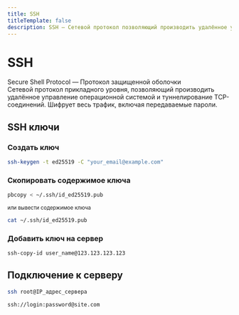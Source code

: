 ```yaml
---
title: SSH
titleTemplate: false
description: SSH — Сетевой протокол позволяющий производить удалённое управление операционной системой и туннелирование TCP-соединений. Шифрует весь трафик, включая передаваемые пароли.
---
```


# SSH
Secure Shell Protocol — Протокол защищенной оболочки\
Сетевой протокол прикладного уровня, позволяющий производить удалённое управление операционной системой и туннелирование TCP-соединений. Шифрует весь трафик, включая передаваемые пароли.

## SSH ключи

### Создать ключ
```sh
ssh-keygen -t ed25519 -C "your_email@example.com"
```

### Скопировать содержимое ключа
```sh
pbcopy < ~/.ssh/id_ed25519.pub
```
<small>или вывести содержимое ключа</small>
```sh
cat ~/.ssh/id_ed25519.pub
```

### Добавить ключ на сервер
```sh
ssh-copy-id user_name@123.123.123.123
```

## Подключение к серверу
```sh
ssh root@IP_адрес_сервера
```
```sh
ssh://login:password@site.com
```
